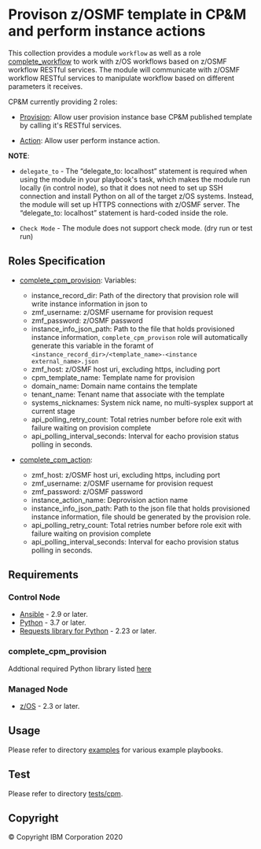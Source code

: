 # Provison z/OSMF template in CP&M and perform instance actions

This collection provides a module `workflow` as well as a role [complete_workflow](../roles/complete_workflow/README.md) to work with z/OS workflows based on z/OSMF workflow RESTful services. The module will communicate with z/OSMF workflow RESTful services to manipulate workflow based on different parameters it receives.

CP&M currently providing 2 roles:

- [Provision](../roles/complete_cpm_provision): Allow user provision instance base CP&M published template by calling it's RESTful services.

- [Action](../roles/complete_cpm_action): Allow user perform instance action.

**NOTE**:

- `delegate_to` - The “delegate_to: localhost” statement is required when using the module in your playbook's task, which makes the module run locally (in control node), so that it does not need to set up SSH connection and install Python on all of the target z/OS systems. Instead, the module will set up HTTPS connections with z/OSMF server. The “delegate_to: localhost” statement is hard-coded inside the role.

- `Check Mode` - The module does not support check mode. (dry run or test run)

## Roles Specification

- [complete_cpm_provision](../roles/complete_cpm_provision):
Variables:
  - instance_record_dir: Path of the directory that provision role will write instance information in json to
  - zmf_username: z/OSMF username for provision request
  - zmf_password: z/OSMF password
  - instance_info_json_path: Path to the file that holds provisioned instance information, `complete_cpm_provison` role will automatically generate this variable in the foramt of `<instance_record_dir>/<template_name>-<instance external_name>.json`
  - zmf_host: z/OSMF host uri, excluding https, including port
  - cpm_template_name: Template name for provision
  - domain_name: Domain name contains the template
  - tenant_name: Tenant name that associate with the template
  - systems_nicknames: System nick name, no multi-sysplex support at current stage
  - api_polling_retry_count: Total retries number before role exit with failure waiting on provision complete
  - api_polling_interval_seconds: Interval for eacho provision status polling in seconds.

- [complete_cpm_action](../roles/complete_cpm_action):
  - zmf_host: z/OSMF host uri, excluding https, including port
  - zmf_username: z/OSMF username for provision request
  - zmf_password: z/OSMF password
  - instance_action_name: Deprovision action name
  - instance_info_json_path: Path to the json file that holds provisioned instance information, file should be generated by the provision role.
  - api_polling_retry_count: Total retries number before role exit with failure waiting on provision complete
  - api_polling_interval_seconds: Interval for eacho provision status polling in seconds.

## Requirements

### Control Node

- [Ansible](https://docs.ansible.com/ansible/latest/installation_guide/intro_installation.html) - 2.9 or later.
- [Python](https://www.python.org/downloads/release/latest) -  3.7 or later.
- [Requests library for Python](https://requests.readthedocs.io/en/latest/) - 2.23 or later.

### complete_cpm_provision

Addtional required Python library listed [here](../roles/complete_cpm_provision/requirement.txt)

### Managed Node

- [z/OS](https://www.ibm.com/support/knowledgecenter/SSLTBW_2.3.0/com.ibm.zos.v2r3/en/homepage.html) - 2.3 or later.

## Usage

Please refer to directory [examples](../examples/README.md) for various example playbooks.

## Test

Please refer to directory [tests/cpm](../tests/cpm/README.md).

## Copyright

© Copyright IBM Corporation 2020
